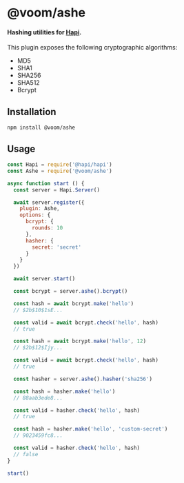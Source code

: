 # @voom/ashe

#### Hashing utilities for [Hapi](https://hapi.dev).

This plugin exposes the following cryptographic algorithms:

- MD5
- SHA1
- SHA256
- SHA512
- Bcrypt

## Installation

```shell script
npm install @voom/ashe
```

## Usage

```js
const Hapi = require('@hapi/hapi')
const Ashe = require('@voom/ashe')

async function start () {
  const server = Hapi.Server()

  await server.register({
    plugin: Ashe,
    options: {
      bcrypt: {
        rounds: 10
      },
      hasher: {
        secret: 'secret'
      }
    }
  })

  await server.start()

  const bcrypt = server.ashe().bcrypt()

  const hash = await bcrypt.make('hello')
  // $2b$10$1sE...

  const valid = await bcrypt.check('hello', hash)
  // true

  const hash = await bcrypt.make('hello', 12)
  // $2b$12$Ijy...

  const valid = await bcrypt.check('hello', hash)
  // true

  const hasher = server.ashe().hasher('sha256')

  const hash = hasher.make('hello')
  // 88aab3ede8...

  const valid = hasher.check('hello', hash)
  // true

  const hash = hasher.make('hello', 'custom-secret')
  // 9023459fc8...

  const valid = hasher.check('hello', hash)
  // false
}

start()
```
